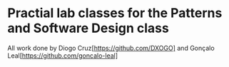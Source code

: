 # Practial lab classes for the Patterns and Software Design class

All work done by Diogo Cruz[https://github.com/DXOGO] and Gonçalo Leal[https://github.com/goncalo-leal]
